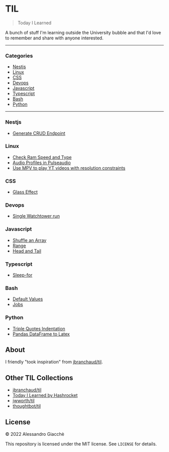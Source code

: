 # TIL

> Today I Learned

A bunch of stuff I'm learning outside the University bubble and that I'd love to remember and share with anyone interested.

---

### Categories

* [Nestjs](#nestjs)
* [Linux](#linux)
* [CSS](#css)
* [Devops](#devops)
* [Javascript](#javascript)
* [Typescript](#typescript)
* [Bash](#bash)
* [Python](#python)

---

### Nestjs

- [Generate CRUD Endpoint](nestjs/generate-endpoint.md)

### Linux

- [Check Ram Speed and Type](linux/check-ram.md)
- [Audio Profiles in Pulseaudio](linux/pulseaudio-profiles.md)
- [Use MPV to play YT videos with resolution constraints](linux/mpv-youtube-resolution.md)

### CSS

- [Glass Effect](css/glass-effect.md)

### Devops

- [Single Watchtower run](devops/single-watchtower-run.md)

### Javascript

- [Shuffle an Array](javascript/shuffle-array.md)
- [Range](javascript/range.md)
- [Head and Tail](javascript/head-and-tail.md)

### Typescript

- [Sleep-for](typescript/sleep-for.md)

### Bash

- [Default Values](bash/default-values.md)
- [Jobs](bash/jobs.md)

### Python

- [Triple Quotes Indentation](python/triple-quotes-indentation.md)
- [Pandas DataFrame to Latex](python/dataframe-to-latex.md)

## About

I friendly "took inspiration" from [jbranchaud/til](https://github.com/jbranchaud/til).

## Other TIL Collections

* [jbranchaud/til](https://github.com/jbranchaud/til)
* [Today I Learned by Hashrocket](https://til.hashrocket.com)
* [jwworth/til](https://github.com/jwworth/til)
* [thoughtbot/til](https://github.com/thoughtbot/til)

## License

&copy; 2022 Alessandro Giacchè

This repository is licensed under the MIT license. See `LICENSE` for
details.
